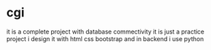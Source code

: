 # cgi

it is a complete project with database commectivity
it is just a practice project
i design it with html css bootstrap and  in backend i use python
